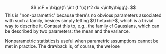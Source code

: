 $$
\cF = \bigg\{f: \int (f''(x))^2 dx <\infty\bigg\}.
$$
This is "non-parametric" because there's no obvious parameters associated with such a family, besides simply letting $\Theta=\cF$, which is a trivial way to describe it. Contrast this to, e.g., the family of Gaussians, which can be described by two parameters: the mean and the variance. 

Nonparametric statistics is useful when parametric assumptions cannot be met in practice. The drawback is, of course, the we lose 
 